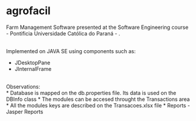 # agrofacil
Farm Management Software presented at the Software Engineering course - Pontificia Universidade Católica do Paraná - .<br /><br/>

Implemented on JAVA SE using components such as:
* JDesktopPane
* JInternalFrame

<br />
Observations:
<br />
* Database is mapped on the db.properties file. Its data is used on the DBInfo class
* The modules can be accesed throught the Transactions area
* All the modules keys are described on the Transacoes.xlsx file
* Reports - Jasper Reports
